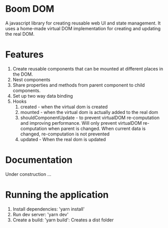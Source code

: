# Boom DOM

A javascript library for creating reusable web UI and state management.
It uses a home-made virtual DOM implementation for creating and updating the real DOM.

# Features
1. Create reusable components that can be mounted at different places in the DOM.
2. Nest components
3. Share properties and methods from parent component to child components.
4. Set up two way data binding
5. Hooks
    1. created - when the virtual dom is created
    2. mounted - when the virtual dom is actually added to the real dom
    3. shouldComponentUpdate - to prevent virtualDOM re-computation and improving performance. Will only prevent virtualDOM re-computation when parent is changed. When current data is changed, re-computation is not prevented
    4. updated - When the real dom is updated

# Documentation 

Under construction ...

# Running the application

1. Install dependencies: 'yarn install'
2. Run dev server: 'yarn dev'
3. Create a build: 'yarn build': Creates a dist folder